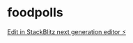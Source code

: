 # foodpolls

[Edit in StackBlitz next generation editor ⚡️](https://stackblitz.com/~/github.com/Rose-xlab/foodpolls)